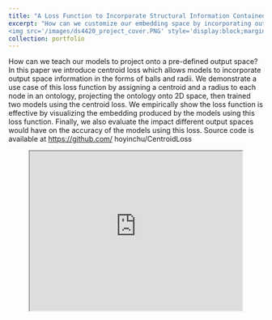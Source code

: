 ```yaml
---
title: "A Loss Function to Incorporate Structural Information Contained In the Output Space"
excerpt: "How can we customize our embedding space by incorporating output class structure?<br/>
<img src='/images/ds4420_project_cover.PNG' style='display:block;margin:auto;'>"
collection: portfolio
---
```


How can we teach our models to project onto a pre-defined output space? In this paper we introduce centroid loss which allows models to incorporate output
space information in the forms of balls and radii. We demonstrate a use case
of this loss function by assigning a centroid and a radius to each node in an
ontology, projecting the ontology onto 2D space, then trained two models using
the centroid loss. We empirically show the loss function is effective by visualizing
the embedding produced by the models using this loss function. Finally, we
also evaluate the impact different output spaces would have on the accuracy of
the models using this loss. Source code is available at https://github.com/
hoyinchu/CentroidLoss

<p align="center">
    <iframe width="420" height="315" style="display:block;" src="https://www.youtube.com/embed/DqsZ3bxz6Vw">
    </iframe>
</p>
